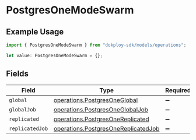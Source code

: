 # PostgresOneModeSwarm

## Example Usage

```typescript
import { PostgresOneModeSwarm } from "dokploy-sdk/models/operations";

let value: PostgresOneModeSwarm = {};
```

## Fields

| Field                                                                                      | Type                                                                                       | Required                                                                                   | Description                                                                                |
| ------------------------------------------------------------------------------------------ | ------------------------------------------------------------------------------------------ | ------------------------------------------------------------------------------------------ | ------------------------------------------------------------------------------------------ |
| `global`                                                                                   | [operations.PostgresOneGlobal](../../models/operations/postgresoneglobal.md)               | :heavy_minus_sign:                                                                         | N/A                                                                                        |
| `globalJob`                                                                                | [operations.PostgresOneGlobalJob](../../models/operations/postgresoneglobaljob.md)         | :heavy_minus_sign:                                                                         | N/A                                                                                        |
| `replicated`                                                                               | [operations.PostgresOneReplicated](../../models/operations/postgresonereplicated.md)       | :heavy_minus_sign:                                                                         | N/A                                                                                        |
| `replicatedJob`                                                                            | [operations.PostgresOneReplicatedJob](../../models/operations/postgresonereplicatedjob.md) | :heavy_minus_sign:                                                                         | N/A                                                                                        |